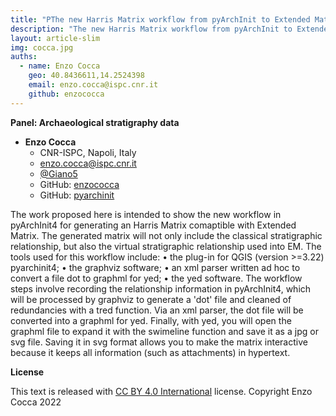 ```yaml
---
title: "PThe new Harris Matrix workflow from pyArchInit to Extended Matrix"
description: "The new Harris Matrix workflow from pyArchInit to Extended Matrix"
layout: article-slim
img: cocca.jpg
auths:
  - name: Enzo Cocca
    geo: 40.8436611,14.2524398
    email: enzo.cocca@ispc.cnr.it
    github: enzococca
---
```


**Panel: Archaeological stratigraphy data**


- **Enzo Cocca**
  - CNR-ISPC, Napoli, Italy
  - [enzo.cocca@ispc.cnr.it](mailto:enzo.cocca@ispc.cnr.it)
  - [@Giano5](https://t.me/Giano5)
  - GitHub: [enzococca](https://github.com/enzococca/)
  - GitHub: [pyarchinit](https://github.com/pyarchinit/)

The work proposed here is intended to show the new workflow in pyArchInit4 for generating an Harris Matrix comaptible with Extended Matrix.
The generated matrix will not only include the classical stratigraphic relationship, but also the virtual stratigraphic relationship used into EM.
The tools used for this workflow include:
•	the plug-in for QGIS (version >=3.22) pyarchinit4;
•	the graphviz software;
•	an xml parser written ad hoc to convert a file dot to graphml for yed;
•	the yed  software.
The workflow steps involve recording the relationship information in pyArchInit4, which will be processed by graphviz to generate a 'dot' file and cleaned of redundancies with a tred function. Via an xml parser, the dot file will be converted into a graphml for yed. Finally, with yed, you will open the graphml file to expand it with the swimeline function and save it as a jpg or svg file. Saving it in svg format allows you to make the matrix interactive because it keeps all information (such as attachments) in hypertext. 


**License**

This text is released with [CC BY 4.0 International](https://creativecommons.org/licenses/by/4.0/) license. Copyright Enzo Cocca 2022

